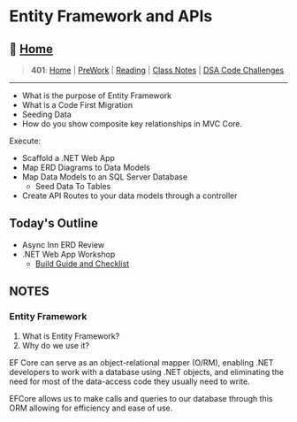# Entity Framework and APIs

## 🏡 [**Home**](https://mistidinzy.github.io/ReadingNotes/)

> **401**: [Home](/401home.md)
|
[PreWork](/401/PreworkRM.md)
|
[Reading](/401/ReadingRM.md)
|
[Class Notes](/401/ClassRM.md)
|
[DSA Code Challenges](https://mistidinzy.github.io/data-structures-and-algorithms/)
>

_____

- What is the purpose of Entity Framework
- What is a Code First Migration
- Seeding Data
- How do you show composite key relationships in MVC Core.

Execute:

- Scaffold a .NET Web App
- Map ERD Diagrams to Data Models
- Map Data Models to an SQL Server Database
  - Seed Data To Tables
- Create API Routes to your data models through a controller

## Today's Outline

- Async Inn ERD Review
- .NET Web App Workshop
  - [Build Guide and Checklist](./resources/ef-web-app.md)

## NOTES

### Entity Framework

1. What is Entity Framework?
1. Why do we use it?

EF Core can serve as an object-relational mapper (O/RM), enabling .NET developers to work with a database using .NET objects, and eliminating the need for most of the data-access code they usually need to write.

EFCore allows us to make calls and queries to our database through this ORM allowing for efficiency and ease of use.
